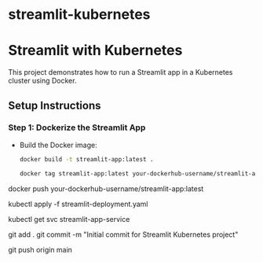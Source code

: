 # streamlit-kubernetes

# Streamlit with Kubernetes

This project demonstrates how to run a Streamlit app in a Kubernetes cluster using Docker.

## Setup Instructions

### Step 1: Dockerize the Streamlit App

- Build the Docker image:
  ```bash
  docker build -t streamlit-app:latest .

  docker tag streamlit-app:latest your-dockerhub-username/streamlit-app:latest
docker push your-dockerhub-username/streamlit-app:latest


kubectl apply -f streamlit-deployment.yaml


kubectl get svc streamlit-app-service


git add .
git commit -m "Initial commit for Streamlit Kubernetes project"



git push origin main



